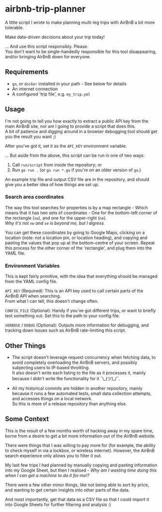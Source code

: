 # airbnb-trip-planner

A little script I wrote to make planning multi-leg trips with AirBnB a bit more
tolerable.

Make data-driven decisions about your trip today!

... And use this script responsibly. Please.  
You don't want to be single-handedly
responsible for this tool disappearing, and/or bringing AirBnB down for
everyone.

## Requirements

  * `go`, or `docker` installed in your path - See below for details
  * An internet connection
  * A configured 'trip file', e.g. `my_trip.yml`

## Usage

I'm not going to tell you how exactly to extract a public API key from the main
AirBnB site, nor am I going to provide a script that does this.  
A bit of patience and digging around in a browser debugging tool should get you
the result you want ;)

After you've got it, set it as the `API_KEY` environment variable.

... But aside from the above, this script can be run in one of two ways:

  1. Call `run/script` from inside the repository; or
  2. Run `go run .` (or `go run *.go` if you're on an older version of `go`.)

An example trip file and output CSV file are in the repository, and should give
you a better idea of how things are set up.

### Search area coordinates

The way this tool searches for properties is by a map rectangle - Which means
that it has two sets of coordinates - One for the bottom-left corner of the
rectangle (`sw`), and one for the upper-right (`ne`).  
*Why it's not `nw` and `se` is beyond me, but I digress.*

You can get these coordinates by going to Google Maps, clicking on a location
(note: not a location pin, or location heading), and copying and pasting the
values that pop up at the bottom-centre of your screen. Repeat this process for
the other corner of the 'rectangle', and plug them into the YAML file.

### Environment Variables

This is kept fairly primitive, with the idea that everything should be managed
from the YAML config file.

`API_KEY` (Required): This is an API key used to call certain parts of the
AirBnB API when searching.  
From what I can tell, this doesn't change often.

`CONFIG_FILE` (Optional): Handy if you've got different trips, or want to briefly
test something out. Set this to the path to your config file.

`VERBOSE` / `DEBUG` (Optional): Outputs more information for debugging, and
tracking down issues such as AirBnB rate-limiting this script.

## Other Things

  * The script doesn't leverage request concurrency when fetching data, to avoid
    completely overloading the AirBnB servers, and possibly subjecting users to
    IP-based throttling.  
    It also doesn't write each listing to the file as it processes it, mainly
    because I didn't write the functionality for it ¯\\\_\(ツ\)_/¯.

  * All my historical commits are hidden in another repository, mainly because
    it runs a few automated tests, small data collection attempts, and accesses
    things on a local network.  
    So this is more of a release repository than anything else.

## Some Context

This is the result of a few months worth of hacking away in my spare time, borne
from a desire to get a bit more information out of the AirBnB website.

There were things that I was willing to pay more for (for example, the ability
to check myself in via a lockbox, or wireless internet). However, the AirBnB
search experience only allows you to filter it out.

My last few trips I had planned by manually copying and pasting information into
my Google Sheet, but then I realised - *Why am I wasting time doing this when I
can get a machine to do it for me!?*

There were a few other minor things, like not being able to sort by price, and
wanting to get certain insights into other parts of the data.

And most importantly, get that data as a CSV file so that I could import it into
Google Sheets for further filtering and analysis :)
